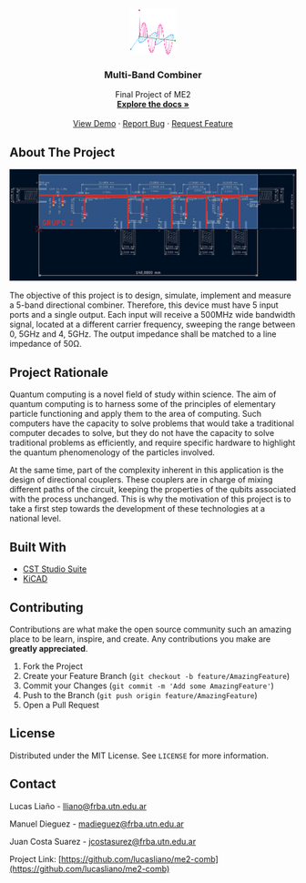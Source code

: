 <!--
*** To avoid retyping too much info. Do a search and replace for the following:
*** me2-comb, Multi-Band Combiner, project_description
-->


<!-- PROJECT LOGO -->
<br />
<p align="center">
  <a href="https://github.com/lucasliano/me2-comb">
    <img src="images/logo.png" alt="Logo" width="80" height="80">
  </a>

  <h3 align="center">Multi-Band Combiner</h3>

  <p align="center">
    Final Project of ME2
    <br />
    <a href="https://github.com/lucasliano/me2-comb"><strong>Explore the docs »</strong></a>
    <br />
    <br />
    <a href="https://github.com/lucasliano/me2-comb">View Demo</a>
    ·
    <a href="https://github.com/lucasliano/me2-comb/issues">Report Bug</a>
    ·
    <a href="https://github.com/lucasliano/me2-comb/issues">Request Feature</a>
  </p>
</p>


<!-- ABOUT THE PROJECT -->
## About The Project

[![Product Name Screen Shot][product-screenshot]](https://example.com)

The objective of this project is to design, simulate, implement and measure a 5-band directional combiner. Therefore, this device must have 5 input ports and a single output. Each input will receive a 500MHz wide bandwidth signal, located at a different carrier frequency, sweeping the range between 0, 5GHz and 4, 5GHz. The output impedance shall be matched to a line impedance of 50Ω.


## Project Rationale
Quantum computing is a novel field of study within science. The aim of quantum computing is to harness some of the principles of elementary particle functioning and apply them to the area of computing. Such computers have the capacity to solve problems that would take a traditional computer decades to solve, but they do not have the capacity to solve traditional problems as efficiently, and require specific hardware to highlight the quantum phenomenology of the particles involved.

At the same time, part of the complexity inherent in this application is the design of directional couplers. These couplers are in charge of mixing different paths of the circuit, keeping the properties of the qubits associated with the process unchanged. This is why the motivation of this project is to take a first step towards the development of these technologies at a national level.


## Built With

* [CST Studio Suite](https://www.3ds.com/es/productos-y-servicios/simulia/productos/cst-studio-suite/)
* [KiCAD](https://www.kicad.org/)


<!-- CONTRIBUTING -->
## Contributing

Contributions are what make the open source community such an amazing place to be learn, inspire, and create. Any contributions you make are **greatly appreciated**.

1. Fork the Project
2. Create your Feature Branch (`git checkout -b feature/AmazingFeature`)
3. Commit your Changes (`git commit -m 'Add some AmazingFeature'`)
4. Push to the Branch (`git push origin feature/AmazingFeature`)
5. Open a Pull Request



<!-- LICENSE -->
## License

Distributed under the MIT License. See `LICENSE` for more information.



<!-- CONTACT -->
## Contact

Lucas Liaño - lliano@frba.utn.edu.ar

Manuel Dieguez - madieguez@frba.utn.edu.ar

Juan Costa Suarez - jcostasurez@frba.utn.edu.ar

Project Link: [https://github.com/lucasliano/me2-comb](https://github.com/lucasliano/me2-comb)





<!-- MARKDOWN LINKS & IMAGES -->
<!-- https://www.markdownguide.org/basic-syntax/#reference-style-links -->
[product-screenshot]: images/screenshot.png
